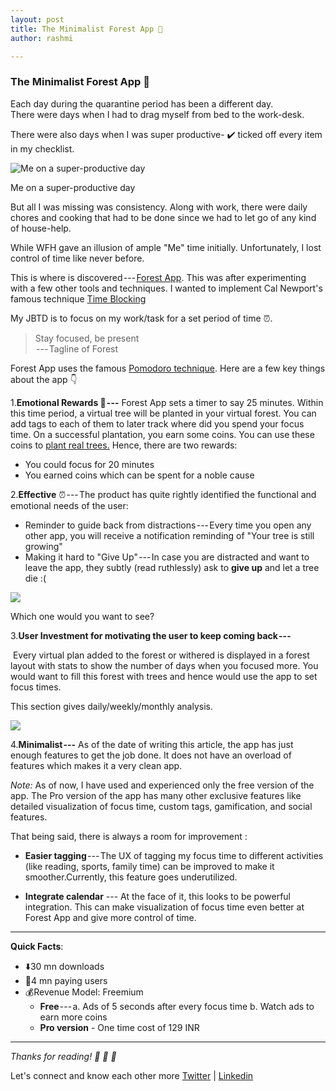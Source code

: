 ```yaml
---
layout: post
title: The Minimalist Forest App 🌲
author: rashmi

---
```


### The Minimalist Forest App 🌲

Each day during the quarantine period has been a different day.\
There were days when I had to drag myself from bed to the work-desk.

There were also days when I was super productive- ✔️ ticked off every item in my checklist.

![Me on a super-productive day](https://cdn-images-1.medium.com/max/800/1*ADGJ6SD7fnDc82Xq79q_Tw.jpeg)

Me on a super-productive day

But all I was missing was consistency. Along with work, there were daily chores and cooking that had to be done since we had to let go of any kind of house-help.

While WFH gave an illusion of ample "Me" time initially. Unfortunately, I lost control of time like never before.

This is where is discovered --- [Forest App](https://www.forestapp.cc/). This was after experimenting with a few other tools and techniques. I wanted to implement Cal Newport's famous technique [Time Blocking](https://www.youtube.com/watch?v=3-El9i6S73A&ab_channel=SparshPaliwal)

My JBTD is to focus on my work/task for a set period of time ⏰.

> Stay focused, be present\
>  --- Tagline of Forest

Forest App uses the famous [Pomodoro technique](https://en.wikipedia.org/wiki/Pomodoro_Technique). Here are a few key things about the app 👇

1.**Emotional Rewards 🎁 ---** Forest App sets a timer to say 25 minutes. Within this time period, a virtual tree will be planted in your virtual forest. You can add tags to each of them to later track where did you spend your focus time.
    On a successful plantation, you earn some coins. You can use these coins to [plant real trees.](https://trees.org/sponsor/forest-app/)
    Hence, there are two rewards:

-  You could focus for 20 minutes
  - You earned coins which can be spent for a noble cause

2.**Effective** ⏰ --- The product has quite rightly identified the functional and emotional needs of the user:
- Reminder to guide back from distractions --- Every time you open any other app, you will receive a notification reminding of "Your tree is still growing"
- Making it hard to "Give Up" --- In case you are distracted and want to leave the app, they subtly (read ruthlessly) ask to **give up** and let a tree die :(

![](https://cdn-images-1.medium.com/max/800/1*CUQ0Fh7voyliiUT32_4YVw.png)

Which one would you want to see?

3.**User Investment for motivating the user to keep coming back ---**

 Every virtual plan added to the forest or withered is displayed in a forest layout with stats to show the number of days when you focused more. You would want to fill this forest with trees and hence would use the app to set focus times.

This section gives daily/weekly/monthly analysis.

![](https://cdn-images-1.medium.com/max/800/1*al1mOs7ZWamgV7gmDFL2BQ.png)

4.**Minimalist ---** As of the date of writing this article, the app has just enough features to get the job done. It does not have an overload of features which makes it a very clean app.

*Note:* As of now, I have used and experienced only the free version of the app. The Pro version of the app has many other exclusive features like detailed visualization of focus time, custom tags, gamification, and social features.

That being said, there is always a room for improvement :

- **Easier tagging** --- The UX of tagging my focus time to different activities (like reading, sports, family time) can be improved to make it smoother.Currently, this feature goes underutilized.

- **Integrate calendar** --- At the face of it, this looks to be powerful integration. This can make visualization of focus time even better at Forest App and give more control of time.


-----


**Quick Facts**:

-   ⬇️30 mn downloads
-   👥4 mn paying users
-   💰Revenue Model: Freemium
    - **Free** --- a. Ads of 5 seconds after every focus time b. Watch ads to earn more coins
    - **Pro version** - One time cost of 129 INR





* * * * *

*Thanks for reading! 💛 💛 💛*

 Let's connect and know each other more
 [Twitter](https://twitter.com/oyerashmi) | [Linkedin](https://www.linkedin.com/in/rashmi-shukla-7ba298104/)